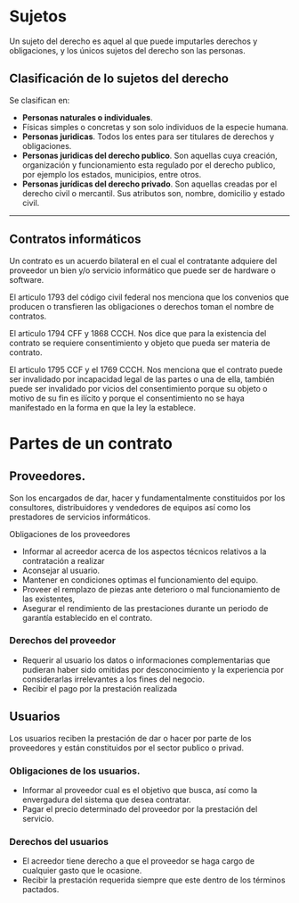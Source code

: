 # Sujetos
Un sujeto del derecho es aquel al que puede imputarles derechos y obligaciones, y los únicos sujetos del derecho son las personas.

## Clasificación de lo sujetos del derecho
Se clasifican en:
- **Personas naturales o individuales**.
- Físicas simples o concretas y son solo individuos de la especie humana.
- **Personas juridicas**. Todos los entes para ser titulares de derechos y obligaciones.
- **Personas juridicas del derecho publico**. Son aquellas cuya creación, organización y funcionamiento esta regulado por el derecho publico, por ejemplo los estados, municipios, entre otros.
- **Personas jurídicas del derecho privado**. Son aquellas creadas por el derecho civil o mercantil. Sus atributos son, nombre, domicilio y estado civil.

---

## Contratos informáticos
Un contrato es un acuerdo bilateral en el cual el contratante adquiere del proveedor un bien y/o servicio informático que puede ser de hardware o software.

El articulo 1793 del código civil federal nos menciona que los convenios que producen o transfieren las obligaciones o derechos toman el nombre de contratos.

El articulo 1794 CFF y 1868 CCCH. Nos dice que para la existencia del contrato se requiere consentimiento y objeto que pueda ser materia de contrato.

El articulo 1795 CCF y el 1769 CCCH. Nos menciona que el contrato puede ser invalidado por incapacidad legal de las partes o una de ella, también puede ser invalidado por vicios del consentimiento porque su objeto o motivo de su fin es ilícito y porque el consentimiento no se haya manifestado en la forma en que la ley la establece.

# Partes de un contrato
## Proveedores.
Son los encargados de dar, hacer y fundamentalmente constituidos por los consultores, distribuidores y vendedores de equipos así como los prestadores de servicios informáticos.

Obligaciones de los proveedores
- Informar al acreedor acerca de los aspectos técnicos relativos a la contratación a realizar
- Aconsejar al usuario.
- Mantener en condiciones optimas el funcionamiento del equipo.
- Proveer el remplazo de piezas ante deterioro o mal funcionamiento de las existentes,
- Asegurar el rendimiento de las prestaciones durante un periodo de garantía establecido en el contrato.

### Derechos del proveedor
- Requerir al usuario los datos o informaciones complementarias que pudieran haber sido omitidas por desconocimiento y la experiencia por considerarlas irrelevantes a los fines del negocio.
- Recibir el pago por la prestación realizada

## Usuarios
Los usuarios reciben la prestación de dar o hacer por parte de los proveedores y están constituidos por el sector publico o privad.

### Obligaciones de los usuarios.
- Informar al proveedor cual es el objetivo que busca, así como la envergadura del sistema que desea contratar.
- Pagar el precio determinado del proveedor por la prestación del servicio.

### Derechos del usuarios
- El acreedor tiene derecho a que el proveedor se haga cargo de cualquier gasto que le ocasione.
- Recibir la prestación requerida siempre que este dentro de los términos pactados.
